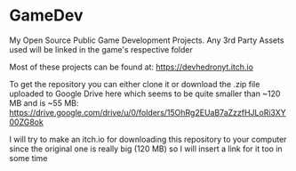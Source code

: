 # GameDev
My Open Source Public Game Development Projects. Any 3rd Party Assets used will be linked in the game's respective folder

Most of these projects can be found at: https://devhedronyt.itch.io

To get the repository you can either clone it or download the .zip file uploaded to Google Drive here which seems to be quite smaller than ~120 MB and is ~55 MB:  https://drive.google.com/drive/u/0/folders/15OhRg2EUaB7aZzzfHJLoRi3XY00ZG8ok

I will try to make an itch.io for downloading this repository to your computer since the original one is really big (120 MB) so I will insert a link for it too in some time

